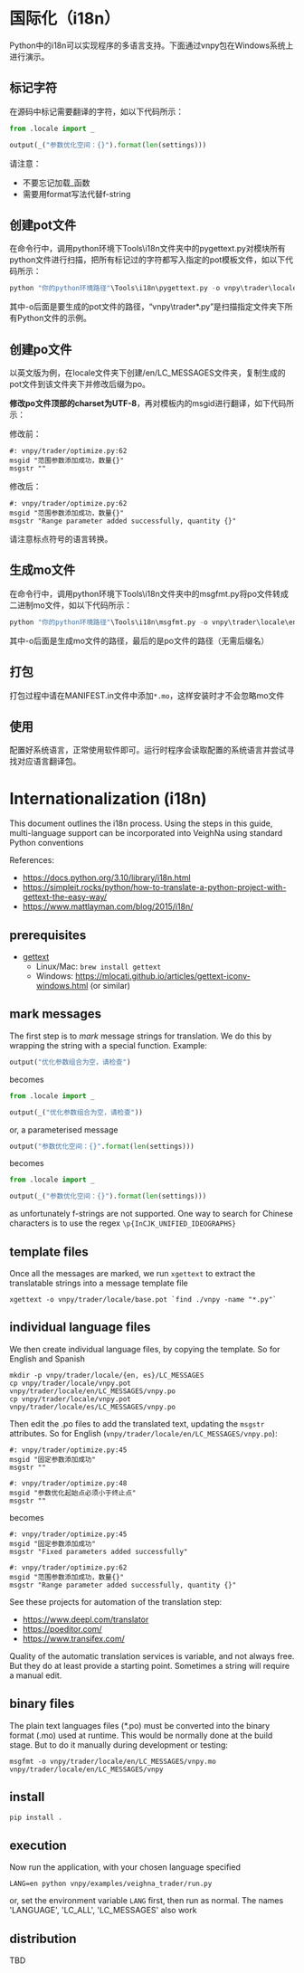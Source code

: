 # 国际化（i18n）

Python中的i18n可以实现程序的多语言支持。下面通过vnpy包在Windows系统上进行演示。


## 标记字符

在源码中标记需要翻译的字符，如以下代码所示：

```python
from .locale import _

output(_("参数优化空间：{}").format(len(settings)))
```

请注意：
 - 不要忘记加载_函数
 - 需要用format写法代替f-string


## 创建pot文件

在命令行中，调用python环境下Tools\i18n文件夹中的pygettext.py对模块所有python文件进行扫描，把所有标记过的字符都写入指定的pot模板文件，如以下代码所示：

```python
python "你的python环境路径"\Tools\i18n\pygettext.py -o vnpy\trader\locale\vnpy.pot vnpy\trader\*.py vnpy\trader\ui\*.py
```
其中-o后面是要生成的pot文件的路径，“vnpy\trader\*.py”是扫描指定文件夹下所有Python文件的示例。

## 创建po文件

以英文版为例，在locale文件夹下创建/en/LC_MESSAGES文件夹，复制生成的pot文件到该文件夹下并修改后缀为po。

**修改po文件顶部的charset为UTF-8**，再对模板内的msgid进行翻译，如下代码所示：

修改前：
```
#: vnpy/trader/optimize.py:62
msgid "范围参数添加成功，数量{}"
msgstr ""
```

修改后：

```
#: vnpy/trader/optimize.py:62
msgid "范围参数添加成功，数量{}"
msgstr "Range parameter added successfully, quantity {}"
```

请注意标点符号的语言转换。


## 生成mo文件

在命令行中，调用python环境下Tools\i18n文件夹中的msgfmt.py将po文件转成二进制mo文件，如以下代码所示：

```python
python "你的python环境路径"\Tools\i18n\msgfmt.py -o vnpy\trader\locale\en\LC_MESSAGES\vnpy.mo vnpy\trader\locale\en\LC_MESSAGES\vnpy
```
其中-o后面是生成mo文件的路径，最后的是po文件的路径（无需后缀名）


## 打包

打包过程中请在MANIFEST.in文件中添加```*.mo```，这样安装时才不会忽略mo文件


## 使用

配置好系统语言，正常使用软件即可。运行时程序会读取配置的系统语言并尝试寻找对应语言翻译包。



# Internationalization (i18n)

This document outlines the i18n process. Using the steps in this guide, multi-language support can be incorporated into VeighNa using standard Python conventions

References:
* https://docs.python.org/3.10/library/i18n.html
* https://simpleit.rocks/python/how-to-translate-a-python-project-with-gettext-the-easy-way/
* https://www.mattlayman.com/blog/2015/i18n/

## prerequisites

* [gettext](https://www.gnu.org/software/gettext/)
  - Linux/Mac: `brew install gettext`
  - Windows: https://mlocati.github.io/articles/gettext-iconv-windows.html (or similar)


## mark messages

The first step is to *mark* message strings for translation. We do this by wrapping the string with a special function. Example:

```python
output("优化参数组合为空，请检查")
```

becomes 

```python
from .locale import _

output(_("优化参数组合为空，请检查"))
```

or, a parameterised message 

```python
output("参数优化空间：{}".format(len(settings)))
```

becomes

```python
from .locale import _

output(_("参数优化空间：{}").format(len(settings)))
```

as unfortunately f-strings are not supported. One way to search for Chinese characters is to use the regex `\p{InCJK_UNIFIED_IDEOGRAPHS}` 

## template files

Once all the messages are marked, we run `xgettext` to extract the translatable strings into a message template file 

```shell
xgettext -o vnpy/trader/locale/base.pot `find ./vnpy -name "*.py"`
```

## individual language files

We then create individual language files, by copying the template. So for English and Spanish

```shell
mkdir -p vnpy/trader/locale/{en, es}/LC_MESSAGES
cp vnpy/trader/locale/vnpy.pot vnpy/trader/locale/en/LC_MESSAGES/vnpy.po
cp vnpy/trader/locale/vnpy.pot vnpy/trader/locale/es/LC_MESSAGES/vnpy.po
```

Then edit the .po files to add the translated text, updating the `msgstr` attributes. So for English (`vnpy/trader/locale/en/LC_MESSAGES/vnpy.po`):

```
#: vnpy/trader/optimize.py:45
msgid "固定参数添加成功"
msgstr ""

#: vnpy/trader/optimize.py:48
msgid "参数优化起始点必须小于终止点"
msgstr ""
```

becomes

```
#: vnpy/trader/optimize.py:45
msgid "固定参数添加成功"
msgstr "Fixed parameters added successfully"

#: vnpy/trader/optimize.py:62
msgid "范围参数添加成功，数量{}"
msgstr "Range parameter added successfully, quantity {}"
```

See these projects for automation of the translation step:
* https://www.deepl.com/translator
* https://poeditor.com/
* https://www.transifex.com/

Quality of the automatic translation services is variable, and not always free. But they do at least provide a starting point. Sometimes a string will require a manual edit.

## binary files

The plain text languages files (*.po) must be converted into the binary format (.mo) used at runtime. This would be normally done at the build stage. But to do it manually during development or testing:

```shell
msgfmt -o vnpy/trader/locale/en/LC_MESSAGES/vnpy.mo vnpy/trader/locale/en/LC_MESSAGES/vnpy
```

## install

```shell
pip install . 
```

## execution

Now run the application, with your chosen language specified

```shell
LANG=en python vnpy/examples/veighna_trader/run.py 
```

or, set the environment variable `LANG` first, then run as normal. The  names 'LANGUAGE', 'LC_ALL', 'LC_MESSAGES' also work

## distribution

TBD
